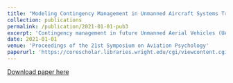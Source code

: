 ```yaml
---
title: "Modeling Contingency Management in Unmanned Aircraft Systems Traffic Management"
collection: publications
permalink: /publication/2021-01-01-pub3
excerpt: 'Contingency management in future Unmanned Aerial Vehicles (UAVs) Traffic Management (UTM) requires a variety of distributed and interdependent functions and services—such as flight tracking and conformance monitoring, weather detection and prediction, and ground-based detection and avoidance— that need to be coordinated across multiple roles and organizations. This paper describes a combination of cognitive walkthroughs and computational modeling of work to analyze edge case scenarios and assess resiliency in future UTM operations. We discuss how the walkthrough and modeling inform each other and present early results. The ultimate goal of this work is to identify requirements for robust and resilient system responses in future UTM contingency management.'
date: 2021-01-01
venue: 'Proceedings of the 21st Symposium on Aviation Psychology'
paperurl: 'https://corescholar.libraries.wright.edu/cgi/viewcontent.cgi?article=1008&context=isap_2021'
---
```


<a href='https://corescholar.libraries.wright.edu/cgi/viewcontent.cgi?article=1008&context=isap_2021'>Download paper here</a>
